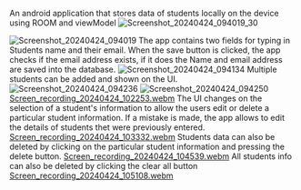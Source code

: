 An android application that stores data of students locally on the device using ROOM and viewModel
![Screenshot_20240424_094019_30](https://github.com/Oluwadhara/Student-Register/assets/99046185/ac3db1a7-1ba9-41de-ac7a-b53ab214c31f)

![Screenshot_20240424_094019](https://github.com/Oluwadhara/Student-Register/assets/99046185/51b535d0-a5b6-43e8-9150-9c6a5e6b19b0)
The app contains two fields for typing in Students name and their email. When the save button is clicked, the app checks if the email address exists, if it does the Name and email address are saved into the database.
![Screenshot_20240424_094134](https://github.com/Oluwadhara/Student-Register/assets/99046185/0e879098-e6d5-4f26-9c6f-64d283dcc0ad)
Multiple students can be added and shown on the UI.
![Screenshot_20240424_094236](https://github.com/Oluwadhara/Student-Register/assets/99046185/927df9bf-426e-49da-b93c-7b85a7d3d0f3)
![Screenshot_20240424_094250](https://github.com/Oluwadhara/Student-Register/assets/99046185/3ae14f9d-6e4a-44c5-8c26-a2c6556abd2b)
[Screen_recording_20240424_102253.webm](https://github.com/Oluwadhara/Student-Register/assets/99046185/73de3f85-58dc-4975-a5a7-505386bede46)
The UI changes on the selection of a student's information to allow the users edit or delete a particular student information. If a mistake is made, the app allows to edit the details of students thet were previously entered.
[Screen_recording_20240424_103332.webm](https://github.com/Oluwadhara/Student-Register/assets/99046185/ab6d9595-d337-4553-b73b-b279e1848234)
Students data can also be deleted by clicking on the particular student information and pressing the delete button.
[Screen_recording_20240424_104539.webm](https://github.com/Oluwadhara/Student-Register/assets/99046185/d49aa9df-4d80-4f27-8fd4-775cf955365d)
All students info can also be deleted by clicking the clear all button
[Screen_recording_20240424_105108.webm](https://github.com/Oluwadhara/Student-Register/assets/99046185/3c277563-8336-49b0-b3db-e74248af7b80)
